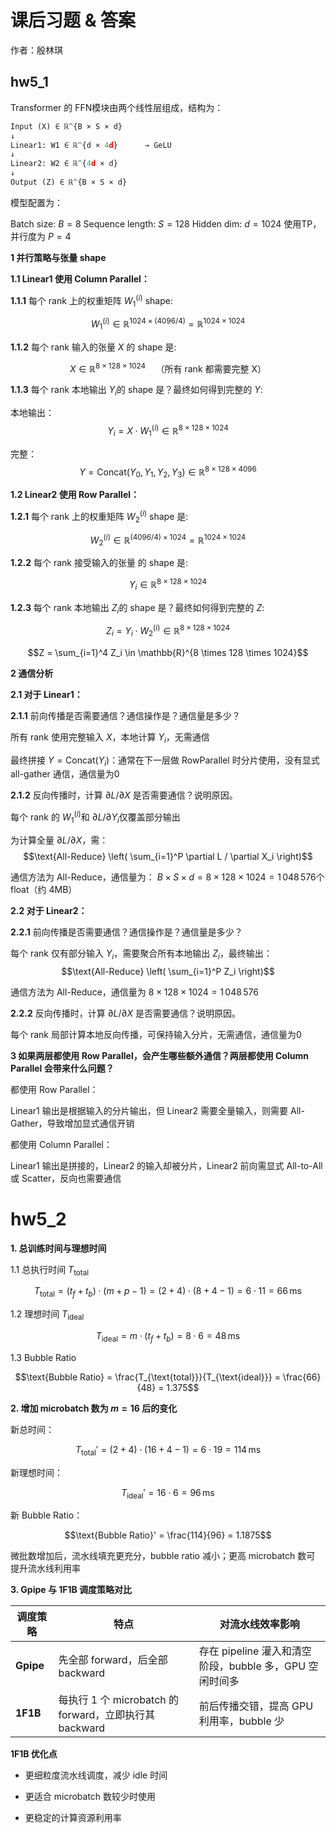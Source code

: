 # 课后习题 & 答案

作者：殷林琪

## hw5_1

Transformer 的 FFN模块由两个线性层组成，结构为：

```python
Input (X) ∈ ℝ^{B × S × d}
↓
Linear1: W1 ∈ ℝ^{d × 4d}      → GeLU
↓
Linear2: W2 ∈ ℝ^{4d × d}
↓
Output (Z) ∈ ℝ^{B × S × d}
```

模型配置为：

Batch size: $B = 8$
Sequence length: $S = 128$
Hidden dim: $d = 1024$
使用TP，并行度为 $P = 4$

**1 并行策略与张量 shape**

**1.1 Linear1 使用 Column Parallel：**

**1.1.1**
每个 rank 上的权重矩阵 $W_1^{(i)}$ shape:

$$W_1^{(i)} \in \mathbb{R}^{1024 \times (4096 / 4)} = \mathbb{R}^{1024 \times 1024}$$

**1.1.2**
每个 rank 输入的张量 $X$ 的 shape 是:

$$X \in \mathbb{R}^{8 \times 128 \times 1024} \quad \text{（所有 rank 都需要完整 X）}$$

**1.1.3**
每个 rank 本地输出 $Y_i$的 shape 是？最终如何得到完整的 $Y$:

本地输出： $$Y_i = X \cdot W_1^{(i)} \in \mathbb{R}^{8 \times 128 \times 1024}$$

完整： $$Y = \text{Concat}(Y_0, Y_1, Y_2, Y_3) \in \mathbb{R}^{8 \times 128 \times 4096}$$


**1.2 Linear2 使用 Row Parallel：**

**1.2.1**
每个 rank 上的权重矩阵 $W_2^{(i)}$ shape 是:

$$W_2^{(i)} \in \mathbb{R}^{(4096 / 4) \times 1024} = \mathbb{R}^{1024 \times 1024}$$

**1.2.2**
每个 rank 接受输入的张量 的 shape 是: 

$$ Y_i \in \mathbb{R}^{8 \times 128 \times 1024}$$

**1.2.3**
每个 rank 本地输出 $Z_i$的 shape 是？最终如何得到完整的 $Z$:

$$ Z_i = Y_i \cdot W_2^{(i)} \in \mathbb{R}^{8 \times 128 \times 1024}$$

$$Z = \sum_{i=1}^4 Z_i \in \mathbb{R}^{8 \times 128 \times 1024}$$

**2 通信分析**

**2.1 对于 Linear1：**

**2.1.1**
前向传播是否需要通信？通信操作是？通信量是多少？ 

所有 rank 使用完整输入 $X$，本地计算 $Y_i$，无需通信

最终拼接 $Y = \text{Concat}(Y_i)$：通常在下一层做 RowParallel 时分片使用，没有显式 all-gather 通信，通信量为0

**2.1.2**
反向传播时，计算 $\partial L / \partial X$ 是否需要通信？说明原因。

每个 rank 的 $W_1^{(i)}$和 $\partial L / \partial Y_i$仅覆盖部分输出

为计算全量 $\partial L / \partial X$，需： $$\text{All-Reduce} \left( \sum_{i=1}^P \partial L / \partial X_i \right)$$

通信方法为 All-Reduce，通信量为： $B \times S \times d = 8 \times 128 \times 1024 = 1\,048\,576$个 float（约 4MB）

**2.2 对于 Linear2：**

**2.2.1**
前向传播是否需要通信？通信操作是？通信量是多少？ 

每个 rank 仅有部分输入 $Y_i$，需要聚合所有本地输出 $Z_i$，最终输出： $$\text{All-Reduce} \left( \sum_{i=1}^P Z_i \right)$$

通信方法为 All-Reduce，通信量为 $8 \times 128 \times 1024 = 1\,048\,576$

**2.2.2**
反向传播时，计算 $\partial L / \partial X$ 是否需要通信？说明原因。

每个 rank 局部计算本地反向传播，可保持输入分片，无需通信，通信量为0

**3 如果两层都使用 Row Parallel，会产生哪些额外通信？两层都使用 Column Parallel 会带来什么问题？**

都使用 Row Parallel：

Linear1 输出是根据输入的分片输出，但 Linear2 需要全量输入，则需要 All-Gather，导致增加显式通信开销

都使用 Column Parallel：

Linear1 输出是拼接的，Linear2 的输入却被分片，Linear2 前向需显式 All-to-All 或 Scatter，反向也需要通信

# hw5_2

**1. 总训练时间与理想时间**

1.1 总执行时间 $T_{\text{total}}$

$$T_{\text{total}} = (t_f + t_b) \cdot (m + p - 1) = (2 + 4) \cdot (8 + 4 - 1) = 6 \cdot 11 = 66\,\text{ms}$$



1.2 理想时间 $T_{\text{ideal}}$

$$T_{\text{ideal}} = m \cdot (t_f + t_b) = 8 \cdot 6 = 48\,\text{ms}
$$



1.3 Bubble Ratio

$$\text{Bubble Ratio} = \frac{T_{\text{total}}}{T_{\text{ideal}}} = \frac{66}{48} = 1.375$$



**2. 增加 microbatch 数为 $m = 16$ 后的变化**

新总时间：

$$T_{\text{total}}' = (2 + 4) \cdot (16 + 4 - 1) = 6 \cdot 19 = 114\,\text{ms}$$



新理想时间：

$$T_{\text{ideal}}' = 16 \cdot 6 =96\,\text{ms}$$


新 Bubble Ratio：

$$\text{Bubble Ratio}' = \frac{114}{96} = 1.1875$$


微批数增加后，流水线填充更充分，bubble ratio 减小；更高 microbatch 数可 提升流水线利用率


**3. Gpipe 与 1F1B 调度策略对比**


| 调度策略      | 特点                                          | 对流水线效率影响                               |
| --------- | ------------------------------------------- | -------------------------------------- |
| **Gpipe** | 先全部 forward，后全部 backward                    | 存在 pipeline 灌入和清空阶段，bubble 多，GPU 空闲时间多 |
| **1F1B**  | 每执行 1 个 microbatch 的 forward，立即执行其 backward | 前后传播交错，提高 GPU 利用率，bubble 少             |



**1F1B 优化点**

* 更细粒度流水线调度，减少 idle 时间

* 更适合 microbatch 数较少时使用

* 更稳定的计算资源利用率



